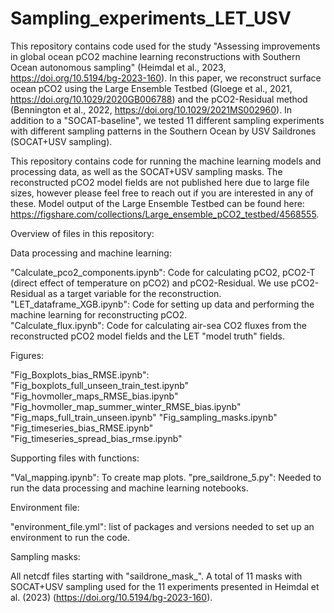 # Sampling_experiments_LET_USV

This repository contains code used for the study "Assessing improvements in global ocean pCO2 machine learning reconstructions with Southern Ocean autonomous sampling" (Heimdal et al., 2023, https://doi.org/10.5194/bg-2023-160). In this paper, we reconstruct surface ocean pCO2 using the Large Ensemble Testbed (Gloege et al., 2021, https://doi.org/10.1029/2020GB006788) and the pCO2-Residual method (Bennington et al., 2022, https://doi.org/10.1029/2021MS002960). In addition to a "SOCAT-baseline", we tested 11 different sampling experiments with different sampling patterns in the Southern Ocean by USV Saildrones (SOCAT+USV sampling). 

This repository contains code for running the machine learning models and processing data, as well as the SOCAT+USV sampling masks. The reconstructed pCO2 model fields are not published here due to large file sizes, however please feel free to reach out if you are interested in any of these. Model output of the Large Ensemble Testbed can be found here: https://figshare.com/collections/Large_ensemble_pCO2_testbed/4568555.   

Overview of files in this repository:

Data processing and machine learning:

"Calculate_pco2_components.ipynb": Code for calculating pCO2, pCO2-T (direct effect of temperature on pCO2) and pCO2-Residual. We use pCO2-Residual as a target variable for the reconstruction.
"LET_dataframe_XGB.ipynb": Code for setting up data and performing the machine learning for reconstructing pCO2.  
"Calculate_flux.ipynb": Code for calculating air-sea CO2 fluxes from the reconstructed pCO2 model fields and the LET "model truth" fields.

Figures:

"Fig_Boxplots_bias_RMSE.ipynb":
"Fig_boxplots_full_unseen_train_test.ipynb"
"Fig_hovmoller_maps_RMSE_bias.ipynb"
"Fig_hovmoller_map_summer_winter_RMSE_bias.ipynb"
"Fig_maps_full_train_unseen.ipynb"
"Fig_sampling_masks.ipynb" 
"Fig_timeseries_bias_RMSE.ipynb"
"Fig_timeseries_spread_bias_rmse.ipynb"

Supporting files with functions:

"Val_mapping.ipynb": To create map plots.
"pre_saildrone_5.py": Needed to run the data processing and machine learning notebooks. 

Environment file:

"environment_file.yml": list of packages and versions needed to set up an environment to run the code.

Sampling masks:

All netcdf files starting with "saildrone_mask_". A total of 11 masks with SOCAT+USV sampling used for the 11 experiments presented in Heimdal et al. (2023) (https://doi.org/10.5194/bg-2023-160). 
